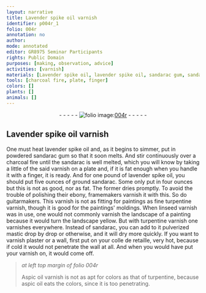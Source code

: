 ```yaml
---
layout: narrative
title: Lavender spike oil varnish
identifier: p004r_1
folio: 004r
annotation: no
author:
mode: annotated
editor: GR8975 Seminar Participants
rights: Public Domain
purposes: [making, observation, advice]
activities: [varnish]
materials: [Lavender spike oil, lavender spike oil, sandarac gum, sandarac, ebony, turpentine, linseed, mastic, plaster, colle de retaille, Aspic oil, aspic oil]
tools: [charcoal fire, plate, finger]
colors: []
plants: []
animals: []
---
```


 <div class="folio" align="center">- - - - - <a href="http://gallica.bnf.fr/ark:/12148/btv1b10500001g/f13.image" target="_blank"><img src="https://cu-mkp.github.io/GR8975-edition/assets/photo-icon.png" alt="folio image: " style="display:inline-block; margin-bottom:-3px;"/>004r</a> - - - - - </div> 

##  <span class="material_format"><span class="material">Lavender spike oil</span> varnish</span> 

 
 <span class="activity"></span>  One must heat <span class="material">lavender spike oil</span> and, as it begins to simmer, put in <span class="material_format">powdered <span class="material">sandarac gum</span></span> so that it soon melts. And stir continuously over a <span class="tool">charcoal fire</span> until the <span class="material">sandarac</span> is well melted, which you will know by taking a little of the said varnish on a <span class="tool">plate</span> and, if it is fat enough when you handle it with a <span class="tool">finger</span>, it is ready. And for <span class="unit">one pound</span> of <span class="material">lavender spike oil</span>, you should put <span class="unit">five ounces</span> of <span class="material_format">ground <span class="material">sandarac</span></span>.  Some only put in <span class="unit">four ounces</span> but this is not as good, nor as fat. The former dries promptly. To avoid the trouble of polishing their <span class="material">ebony</span>, <span class="profession">framemakers</span> varnish it with this. So do <span class="profession">guitarmakers</span>. This varnish is not as fitting for paintings as <span class="material_format">fine <span class="material">turpentine</span> varnish</span>, though it is good for the paintings' moldings. When <span class="material_format"><span class="material">linseed</span> varnish</span> was in use, one would not commonly varnish the landscape of a painting because it would turn the landscape yellow. But with <span class="material_format"><span class="material">turpentine</span> varnish</span> one varnishes everywhere. Instead of <span class="material">sandarac</span>, you can add to it <span class="material_format">pulverized <span class="material">mastic</span></span> <span class="unit">drop</span> by <span class="unit">drop</span> or otherwise, and it will dry more quickly.  If you want to varnish <span class="material">plaster</span> or a wall, first put on your <span class="material"><span class="foreign">colle de retaille</span></span>, very hot, because if cold it would not penetrate the wall at all. And when you would have put your varnish on, it would come off. 
 
> *at left top margin of folio 004r*
> 
>   <span class="material_format"><span class="material">Aspic oil</span> varnish</span> is not as apt for colors as that of <span class="material">turpentine</span>, because <span class="material">aspic oil</span> eats the colors, since it is too penetrating. 
 